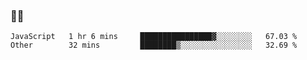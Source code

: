 ### 👨‍💻

<!--START_SECTION:waka-->

```text
JavaScript   1 hr 6 mins     ████████████████▓░░░░░░░░   67.03 %
Other        32 mins         ████████▒░░░░░░░░░░░░░░░░   32.69 %
```

<!--END_SECTION:waka-->
